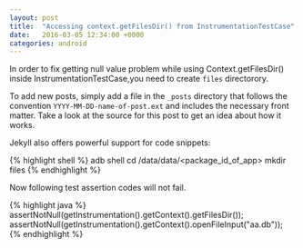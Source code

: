 ```yaml
---
layout: post
title:  "Accessing context.getFilesDir() from InstrumentationTestCase"
date:   2016-03-05 12:34:00 +0000
categories: android
---
```

In order to fix getting null value problem while using Context.getFilesDir() inside InstrumentationTestCase,you need to create `files` directorory.

To add new posts, simply add a file in the `_posts` directory that follows the convention `YYYY-MM-DD-name-of-post.ext` and includes the necessary front matter. Take a look at the source for this post to get an idea about how it works.

Jekyll also offers powerful support for code snippets:

{% highlight shell %}
adb shell
cd /data/data/<package_id_of_app>
mkdir files
{% endhighlight %}

Now following test assertion codes will  not fail.

{% highlight java %}
assertNotNull(getInstrumentation().getContext().getFilesDir());
assertNotNull(getInstrumentation().getContext().openFileInput("aa.db"));
{% endhighlight %}
